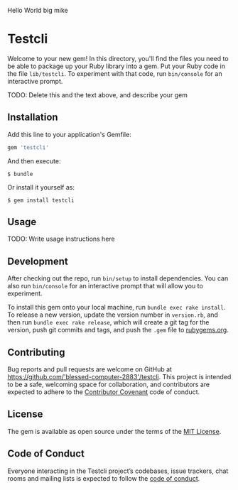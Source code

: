 Hello World big mike
# Testcli

Welcome to your new gem! In this directory, you'll find the files you need to be able to package up your Ruby library into a gem. Put your Ruby code in the file `lib/testcli`. To experiment with that code, run `bin/console` for an interactive prompt.

TODO: Delete this and the text above, and describe your gem

## Installation

Add this line to your application's Gemfile:

```ruby
gem 'testcli'
```

And then execute:

    $ bundle

Or install it yourself as:

    $ gem install testcli

## Usage

TODO: Write usage instructions here

## Development

After checking out the repo, run `bin/setup` to install dependencies. You can also run `bin/console` for an interactive prompt that will allow you to experiment.

To install this gem onto your local machine, run `bundle exec rake install`. To release a new version, update the version number in `version.rb`, and then run `bundle exec rake release`, which will create a git tag for the version, push git commits and tags, and push the `.gem` file to [rubygems.org](https://rubygems.org).

## Contributing

Bug reports and pull requests are welcome on GitHub at https://github.com/'blessed-computer-2883'/testcli. This project is intended to be a safe, welcoming space for collaboration, and contributors are expected to adhere to the [Contributor Covenant](http://contributor-covenant.org) code of conduct.

## License

The gem is available as open source under the terms of the [MIT License](https://opensource.org/licenses/MIT).

## Code of Conduct

Everyone interacting in the Testcli project’s codebases, issue trackers, chat rooms and mailing lists is expected to follow the [code of conduct](https://github.com/'blessed-computer-2883'/testcli/blob/master/CODE_OF_CONDUCT.md).
